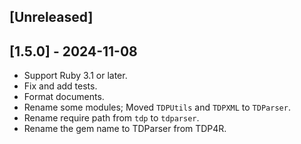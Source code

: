 ## [Unreleased]

## [1.5.0] - 2024-11-08

* Support Ruby 3.1 or later.
* Fix and add tests.
* Format documents.
* Rename some modules; Moved `TDPUtils` and `TDPXML` to `TDParser`.
* Rename require path from `tdp` to `tdparser`.
* Rename the gem name to TDParser from TDP4R.

